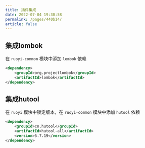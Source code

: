 ```yaml
---
title: 插件集成
date: 2022-07-04 19:30:58
permalink: /pages/440b14/
article: false
---
```


## 集成lombok

在 `ruoyi-common` 模块中添加 `lombok` 依赖

```xml
<dependency>
    <groupId>org.projectlombok</groupId>
    <artifactId>lombok</artifactId>
</dependency>
```

## 集成hutool

在 `ruoyi` 模块中锁定版本，在 `ruoyi-common` 模块中添加 `hutool` 依赖

```xml
<dependency>
    <groupId>cn.hutool</groupId>
    <artifactId>hutool-all</artifactId>
    <version>5.7.19</version>
</dependency>
```

